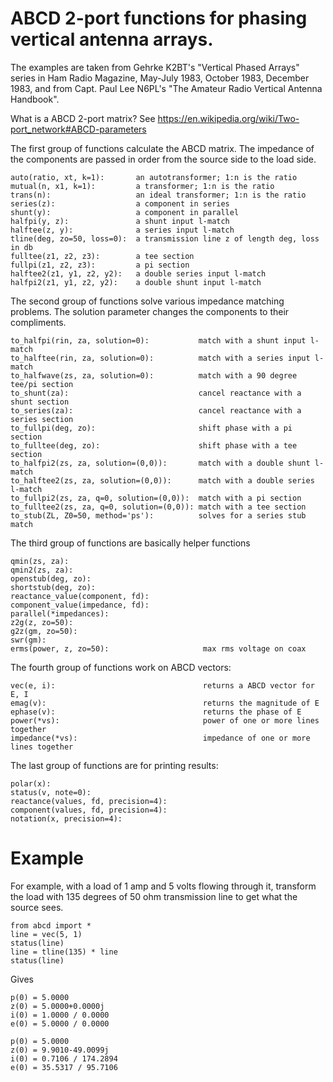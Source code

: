 # ABCD 2-port functions for phasing vertical antenna arrays. 

The examples are taken from Gehrke K2BT's "Vertical Phased Arrays"
series in Ham Radio Magazine, May-July 1983, October 1983, December 1983,
and from Capt. Paul Lee N6PL's "The Amateur Radio Vertical Antenna Handbook".

What is a ABCD 2-port matrix?  See https://en.wikipedia.org/wiki/Two-port_network#ABCD-parameters 

The first group of functions calculate the ABCD matrix.
The impedance of the components are passed in order from the
source side to the load side.

```
auto(ratio, xt, k=1):       an autotransformer; 1:n is the ratio
mutual(n, x1, k=1):         a transformer; 1:n is the ratio
trans(n):                   an ideal transformer; 1:n is the ratio
series(z):                  a component in series
shunt(y):                   a component in parallel
halfpi(y, z):               a shunt input l-match
halftee(z, y):              a series input l-match
tline(deg, zo=50, loss=0):  a transmission line z of length deg, loss in db
fulltee(z1, z2, z3):        a tee section
fullpi(z1, z2, z3):         a pi section
halftee2(z1, y1, z2, y2):   a double series input l-match
halfpi2(z1, y1, z2, y2):    a double shunt input l-match
```

The second group of functions solve various impedance matching problems.
The solution parameter changes the components to their compliments.

```
to_halfpi(rin, za, solution=0):           match with a shunt input l-match
to_halftee(rin, za, solution=0):          match with a series input l-match
to_halfwave(zs, za, solution=0):          match with a 90 degree tee/pi section
to_shunt(za):                             cancel reactance with a shunt section
to_series(za):                            cancel reactance with a series section
to_fullpi(deg, zo):                       shift phase with a pi section
to_fulltee(deg, zo):                      shift phase with a tee section
to_halfpi2(zs, za, solution=(0,0)):       match with a double shunt l-match
to_halftee2(zs, za, solution=(0,0)):      match with a double series l-match
to_fullpi2(zs, za, q=0, solution=(0,0)):  match with a pi section
to_fulltee2(zs, za, q=0, solution=(0,0)): match with a tee section
to_stub(ZL, Z0=50, method='ps'):          solves for a series stub match
```

The third group of functions are basically helper functions

```
qmin(zs, za):
qmin2(zs, za):
openstub(deg, zo):
shortstub(deg, zo):
reactance_value(component, fd):
component_value(impedance, fd):
parallel(*impedances):
z2g(z, zo=50):
g2z(gm, zo=50):
swr(gm):
erms(power, z, zo=50):                     max rms voltage on coax
```

The fourth group of functions work on ABCD vectors:

```
vec(e, i):                                 returns a ABCD vector for E, I
emag(v):                                   returns the magnitude of E
ephase(v):                                 returns the phase of E
power(*vs):                                power of one or more lines together
impedance(*vs):                            impedance of one or more lines together
```

The last group of functions are for printing results:

```
polar(x):
status(v, note=0):
reactance(values, fd, precision=4):
component(values, fd, precision=4):
notation(x, precision=4):
```

# Example

For example, with a load of 1 amp and 5 volts flowing through it, transform
the load with 135 degrees of 50 ohm transmission line to get what the source
sees.


```
from abcd import *
line = vec(5, 1)
status(line)
line = tline(135) * line
status(line)
```

Gives

```
p(0) = 5.0000
z(0) = 5.0000+0.0000j
i(0) = 1.0000 / 0.0000
e(0) = 5.0000 / 0.0000

p(0) = 5.0000
z(0) = 9.9010-49.0099j
i(0) = 0.7106 / 174.2894
e(0) = 35.5317 / 95.7106
```

